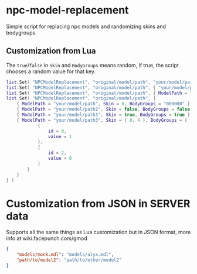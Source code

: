 # npc-model-replacement
Simple script for replacing npc models and randomizing skins and bodygroups.

## Customization from Lua
The `true`/`false` in `Skin` and `BodyGroups` means random, if true, the script chooses a random value for that key.

```lua
list.Set( "NPCModelReplacement", "original/model/path", "your/model/path" )
list.Set( "NPCModelReplacement", "original/model/path", { "your/model/path", "your/model/path2", "your/model/path3" }  )
list.Set( "NPCModelReplacement", "original/model/path", { ModelPath = "your/model/path", Skin = 0, BodyGroups = "000000" }  )
list.Set( "NPCModelReplacement", "original/model/path", {
    { ModelPath = "your/model/path", Skin = 0, BodyGroups = "000000" },
    { ModelPath = "your/model/path2", Skin = false, BodyGroups = false },
    { ModelPath = "your/model/path3", Skin = true, BodyGroups = true },
    { ModelPath = "your/model/path3", Skin = { 0, 4 }, BodyGroups = {
            {
                id = 0,
                value = 1
            },
            {
                id = 2,
                value = 0
            }
        }
    }
} )
```

# Customization from JSON in SERVER data
Supports all the same things as Lua customization but in JSON format, more info at wiki.facepunch.com/gmod
```json
{
	"models/monk.mdl": "models/alyx.mdl",
	"path/to/model2": "path/to/other/model2"
}
```
